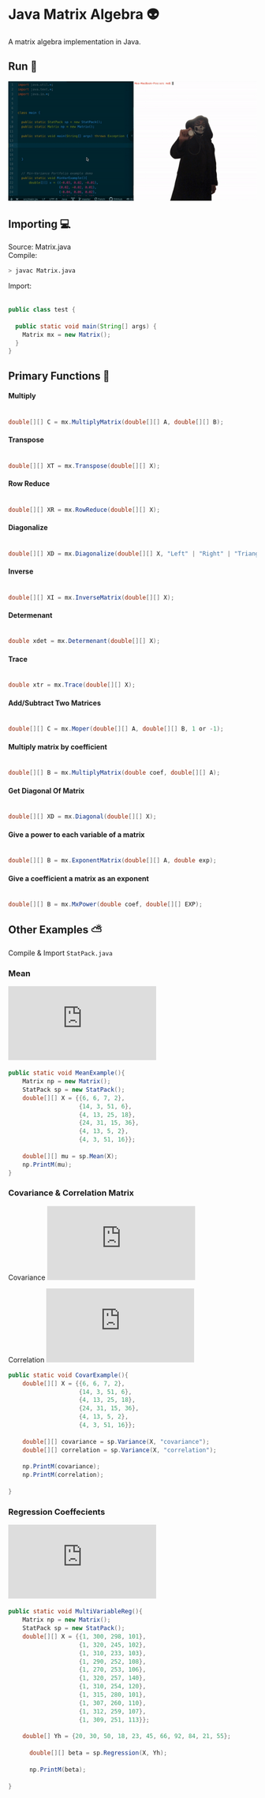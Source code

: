 # Java Matrix Algebra :alien:

A matrix algebra implementation in Java.

## Run :crystal_ball:
![Alt](https://github.com/MoSharieff/JavaMatrix/blob/master/imgs/example.gif)

## Importing :computer:

Source: Matrix.java <br />
Compile:
```sh
> javac Matrix.java
```
Import:
```Java

public class test {

  public static void main(String[] args) {
    Matrix mx = new Matrix();
  }
}


```

## Primary Functions :satellite:

#### Multiply
````Java

double[][] C = mx.MultiplyMatrix(double[][] A, double[][] B);

````

#### Transpose

````Java

double[][] XT = mx.Transpose(double[][] X);

````

#### Row Reduce

````Java

double[][] XR = mx.RowReduce(double[][] X);

````

#### Diagonalize

````Java

double[][] XD = mx.Diagonalize(double[][] X, "Left" | "Right" | "Triangular");

````

#### Inverse

````Java

double[][] XI = mx.InverseMatrix(double[][] X);

````

#### Determenant

````Java

double xdet = mx.Determenant(double[][] X);

````

#### Trace

````Java

double xtr = mx.Trace(double[][] X);

````

#### Add/Subtract Two Matrices

````Java

double[][] C = mx.Moper(double[][] A, double[][] B, 1 or -1);

````

#### Multiply matrix by coefficient

````Java

double[][] B = mx.MultiplyMatrix(double coef, double[][] A);

````

#### Get Diagonal Of Matrix

````Java

double[][] XD = mx.Diagonal(double[][] X);

````

#### Give a power to each variable of a matrix

````Java

double[][] B = mx.ExponentMatrix(double[][] A, double exp);

````

#### Give a coefficient a matrix as an exponent

````Java

double[][] B = mx.MxPower(double coef, double[][] EXP);

````


## Other Examples :partly_sunny:

Compile & Import ```StatPack.java```

### Mean
![Equation](https://latex.codecogs.com/gif.latex?%5Chat%7B%5Cmu%7D%3D%5Cdfrac%7B1%7D%7Bm%7D1%5ETX)
```Java
public static void MeanExample(){
    Matrix np = new Matrix();
    StatPack sp = new StatPack();
    double[][] X = {{6, 6, 7, 2},
                    {14, 3, 51, 6},
                    {4, 13, 25, 18},
                    {24, 31, 15, 36},
                    {4, 13, 5, 2},
                    {4, 3, 51, 16}};

    double[][] mu = sp.Mean(X);
    np.PrintM(mu);
}
```

### Covariance & Correlation Matrix
Covariance
![Equation](https://latex.codecogs.com/gif.latex?%5CSigma%20%3D%20%5Cdfrac%7B1%7D%7Bm-1%7D%28X-%5Chat%7BX%7D%29%5ET%28X%20-%20%5Chat%7BX%7D%29) <br />

Correlation
![Equation](https://latex.codecogs.com/gif.latex?%5Cbegin%7Bmatrix%7D%20H%3D%5Csqrt%7Bdiag%5Cbig%28%7B%5CSigma%7D%5Cbig%29%7D%20%26%26%20%5Crho%20%3D%20%5Cdfrac%7B%5CSigma_%7Bi%2C%20j%7D%7D%7B%5BHH%5ET%5D_%7Bi%2C%20j%7D%7D%20%5Cend%7Bmatrix%7D)

```Java
public static void CovarExample(){
    double[][] X = {{6, 6, 7, 2},
                    {14, 3, 51, 6},
                    {4, 13, 25, 18},
                    {24, 31, 15, 36},
                    {4, 13, 5, 2},
                    {4, 3, 51, 16}};

    double[][] covariance = sp.Variance(X, "covariance");
    double[][] correlation = sp.Variance(X, "correlation");

    np.PrintM(covariance);
    np.PrintM(correlation);

}
```


### Regression Coeffecients
![Equation](https://latex.codecogs.com/gif.latex?%5Cbeta%20%3D%20%28X%5ETX%29%5E%7B-1%7DX%5ETy)
```Java
public static void MultiVariableReg(){
    Matrix np = new Matrix();
    StatPack sp = new StatPack();
    double[][] X = {{1, 300, 298, 101},
                    {1, 320, 245, 102},
                    {1, 310, 233, 103},
                    {1, 290, 252, 108},
                    {1, 270, 253, 106},
                    {1, 320, 257, 140},
                    {1, 310, 254, 120},
                    {1, 315, 280, 101},
                    {1, 307, 260, 110},
                    {1, 312, 259, 107},
                    {1, 309, 251, 113}};

    double[] Yh = {20, 30, 50, 18, 23, 45, 66, 92, 84, 21, 55};

      double[][] beta = sp.Regression(X, Yh);

      np.PrintM(beta);

}

```
